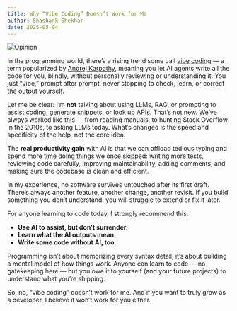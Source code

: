 ```yaml
---
title: Why “Vibe Coding” Doesn’t Work for Me
author: Shashank Shekhar
date: 2025-05-04
---
```


![Opinion](/Opinion.png "Opinion")

In the programming world, there’s a rising trend some call [vibe coding](https://en.wikipedia.org/wiki/Vibe_coding) — a term popularized by [Andrej Karpathy](https://en.wikipedia.org/wiki/Andrej_Karpathy), meaning you let AI agents write all the code for you, blindly, without personally reviewing or understanding it. You just “vibe,” prompt after prompt, never stopping to check, learn, or correct the output yourself.

Let me be clear: I’m **not** talking about using LLMs, RAG, or prompting to assist coding, generate snippets, or look up APIs. That’s not new. We’ve always worked like this — from reading manuals, to hunting Stack Overflow in the 2010s, to asking LLMs today. What’s changed is the speed and specificity of the help, not the core idea.

The **real productivity gain** with AI is that we can offload tedious typing and spend more time doing things we once skipped: writing more tests, reviewing code carefully, improving maintainability, adding comments, and making sure the codebase is clean and efficient.

In my experience, no software survives untouched after its first draft. There’s always another feature, another change, another revisit. If you build something you don’t understand, you will struggle to extend or fix it later.

For anyone learning to code today, I strongly recommend this:

- **Use AI to assist, but don’t surrender.**
- **Learn what the AI outputs mean.**
- **Write some code without AI, too.**

Programming isn’t about memorizing every syntax detail; it’s about building a mental model of how things work. Anyone can learn to code — no gatekeeping here — but you owe it to yourself (and your future projects) to understand what you’re shipping.

So, no, “vibe coding” doesn’t work for me. And if you want to truly grow as a developer, I believe it won’t work for you either.
